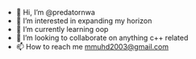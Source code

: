 - 👋 Hi, I’m @predatornwa
- 👀 I’m interested in expanding my horizon
- 🌱 I’m currently learning oop
- 💞️ I’m looking to collaborate on anything c++ related
- 📫 How to reach me mmuhd2003@gmail.com


<!---
predatornwa/predatornwa is a ✨ special ✨ repository because its `README.md` (this file) appears on your GitHub profile.
You can click the Preview link to take a look at your changes.
--->
